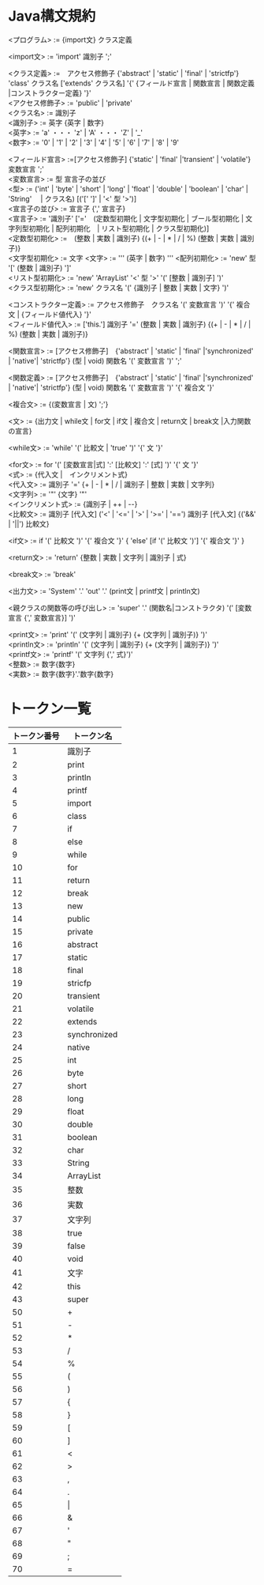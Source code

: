 # Java構文規約

<プログラム> := {import文} クラス定義  

<import文> := 'import' 識別子 ';'  

<クラス定義> :=　アクセス修飾子 {'abstract' | 'static' | 'final' | 'strictfp'} 'class' クラス名  ['extends' クラス名] '{' {フィールド宣言 | 関数宣言 | 関数定義 |コンストラクター定義} '}'  
<アクセス修飾子> := 'public' | 'private'  
<クラス名> := 識別子  
<識別子> := 英字 {英字 | 数字}  
<英字> := 'a' ・・・ 'z' | 'A' ・・・ 'Z' | '_'  
<数字> := '0' | '1' | '2' | '3' | '4' | '5' | '6' | '7' | '8' | '9'  

<フィールド宣言> :=[アクセス修飾子] {'static' | 'final' |'transient' | 'volatile'} 変数宣言 ';'  
<変数宣言> := 型 宣言子の並び  
<型> := ('int' | 'byte' | 'short' | 'long' | 'float' | 'double' | 'boolean' | 'char' | 'String'　 | クラス名) [('[' ']' | '<' 型 '>')]  
<宣言子の並び> := 宣言子 {',' 宣言子}  
<宣言子> := '識別子' ['='　(定数型初期化 | 文字型初期化 | ブール型初期化 | 文字列型初期化 | 配列初期化　| リスト型初期化 | クラス型初期化)]  
<定数型初期化> :=　(整数 | 実数 | 識別子) {(+ | - | * | / | %) (整数 | 実数 | 識別子)}  
<文字型初期化> := 文字
<文字> := '\'' (英字  | 数字) '\''
<配列初期化> := 'new' 型 '[' (整数 | 識別子) ']'  
<リスト型初期化> := 'new' 'ArrayList' '<' 型 '>' '(' [整数 | 識別子] ')'   
<クラス型初期化> := 'new' クラス名 '(' {識別子 | 整数 | 実数 | 文字} ')'  

<コンストラクター定義> := アクセス修飾子　クラス名 '(' 変数宣言 ')' '{' 複合文 | {フィールド値代入} '}'  
<フィールド値代入> := ['this.'] 識別子 '=' (整数 | 実数 | 識別子) {(+ | - | * | / | %) (整数 | 実数 | 識別子)}  

<関数宣言> := [アクセス修飾子]　{'abstract' | 'static' | 'final' |'synchronized' | 'native'| 'strictfp'} (型 | void) 関数名 '(' 変数宣言 ')' ';'  

<関数定義> := [アクセス修飾子]　{'abstract' | 'static' | 'final' |'synchronized' | 'native'| 'strictfp'} (型 | void) 関数名 '(' 変数宣言 ')' '{' 複合文 '}'  

<複合文> := {(変数宣言 | 文) ';'}  

<文> := {出力文 | while文 | for文 | if文 | 複合文 | return文 | break文 |入力関数の宣言}  

<while文> := 'while' '(' 比較文 | 'true' ')' '{' 文 '}'  

<for文> := for '(' [変数宣言|式] ':' [比較文] ':' [式] ')' '{' 文 '}'  
<式> := {代入文 |　インクリメント式}  
<代入文> := 識別子 '=' {+ | - | * | / | 識別子 | 整数 | 実数 | 文字列}  
<文字列> := '\"'  {文字} '\"'  
<インクリメント式> := {識別子 | ++ | --}  
<比較文> := 識別子 [代入文] ('<' | '<=' | '>' | '>=' | '==') 識別子 [代入文] {('&&' | '||') 比較文}  

<if文> := if '(' 比較文 ')' '{' 複合文 '}'  { 'else' [if '(' 比較文 ')'] '{' 複合文 '}' }

<return文> := 'return' {整数 | 実数 | 文字列 | 識別子 | 式}  

<break文> := 'break'  

<出力文> := 'System' '.' 'out' '.' (print文 | printf文 | println文)  

<親クラスの関数等の呼び出し> := 'super' '.' (関数名|コンストラクタ) '(' [変数宣言 {',' 変数宣言}] ')'

<print文> := 'print' '(' (文字列 | 識別子) {+ (文字列 | 識別子)} ')'  
<println文> := 'println' '(' (文字列 | 識別子) {+ (文字列 | 識別子)} ')'  
<printf文> := 'printf' '(' 文字列  {',' 式}')'  
<整数> := 数字{数字}  
<実数> := 数字{数字}'\.'数字{数字}  

# トークン一覧
| トークン番号 | トークン名 |
| ---- | ---- |
| 1 | 識別子 |
| 2 | print |
| 3 | println |
| 4 | printf |
| 5 | import |
| 6 | class |
| 7 | if |
| 8 | else |
| 9 | while |
| 10 | for |
| 11 | return |
| 12 | break |
| 13 | new |
| 14 | public |
| 15 | private |
| 16 | abstract |
| 17 | static |
| 18 | final |
| 19 | stricfp |
| 20 | transient |
| 21 | volatile |
| 22 | extends |
| 23 | synchronized |
| 24 | native |
| 25 | int |
| 26 | byte |
| 27 | short |
| 28 | long |
| 29 | float |
| 30 | double |
| 31 | boolean |
| 32 | char |
| 33 | String |
| 34 | ArrayList |
| 35 | 整数 |
| 36 | 実数 |
| 37 | 文字列 |
| 38 | true |
| 39 | false |
| 40 | void |
| 41 | 文字 |
| 42 | this |
| 43 | super |
| 50 | + |
| 51 | - |
| 52 | * |
| 53 | / |
| 54 | % |
| 55 | ( |
| 56 | ) |
| 57 | {  |
| 58 | } |
| 59 | [ |
| 60 | ] |
| 61 | < |
| 62 | > |
| 63 | , |
| 64 | . |
| 65 | \| |
| 66 | & |
| 67 | ' |
| 68 | " |
| 69 | ; |
| 70 | = |
